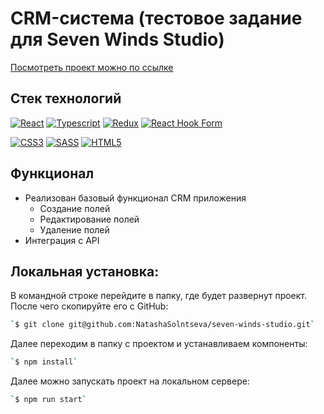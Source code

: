 # CRM-система (тестовое задание для Seven Winds Studio)

[Посмотреть проект можно по ссылке]()

## Стек технологий

[![React](https://img.shields.io/badge/react-%23404d59.svg?style=for-the-badge&logo=react&logoColor=%2361DAFB)](https://react.dev/)
[![Typescript](https://img.shields.io/badge/TypeScript-%23404d59.svg?style=for-the-badge&logo=typescript&logoColor=blue)](https://www.typescriptlang.org/)
[![Redux](https://img.shields.io/badge/Redux-%23404d59.svg?style=for-the-badge&logo=Redux&logoColor=violet)](https://redux.js.org/)
[![React Hook Form](https://img.shields.io/badge/react%20hook%20form-%23404d59.svg?style=for-the-badge&logo=reacthookform&logoColor=EC5990)](https://react-hook-form.com/)

[![CSS3](https://img.shields.io/badge/css3-%23404d59.svg?style=for-the-badge&logo=css3&logoColor=lightblue)](https://www.w3.org/Style/CSS/)
[![SASS](https://img.shields.io/badge/SASS-%23404d59.svg?style=for-the-badge&logo=SASS&logoColor=hotpink)](https://sass-lang.com/)
[![HTML5](https://img.shields.io/badge/html5-%23404d59.svg?style=for-the-badge&logo=html5&logoColor=orange)](https://html.spec.whatwg.org/multipage/)

## Функционал

- Реализован базовый функционал CRM приложения
  - Создание полей
  - Редактирование полей
  - Удаление полей
- Интеграция с API

## Локальная установка:

В командной строке перейдите в папку, где будет развернут проект. После чего скопируйте его с GitHub:

```sh
`$ git clone git@github.com:NatashaSolntseva/seven-winds-studio.git`
```

Далее переходим в папку с проектом и устанавливаем компоненты:

```sh
`$ npm install`
```

Далее можно запускать проект на локальном сервере:

```sh
`$ npm run start`
```
